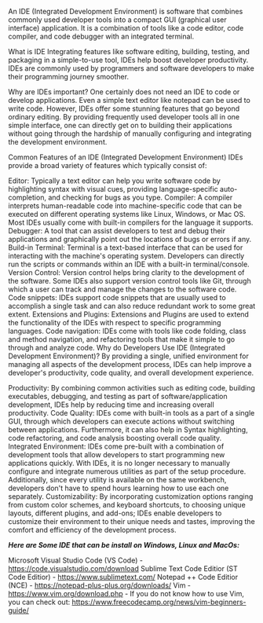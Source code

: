 An IDE (Integrated Development Environment) is software that combines commonly used developer tools into a compact GUI (graphical user interface) application. It is a combination of tools like a code editor, code compiler, and code debugger with an integrated terminal.

What is IDE
Integrating features like software editing, building, testing, and packaging in a simple-to-use tool, IDEs help boost developer productivity. IDEs are commonly used by programmers and software developers to make their programming journey smoother.

Why are IDEs important?
One certainly does not need an IDE to code or develop applications. Even a simple text editor like notepad can be used to write code. However, IDEs offer some stunning features that go beyond ordinary editing. By providing frequently used developer tools all in one simple interface, one can directly get on to building their applications without going through the hardship of manually configuring and integrating the development environment.

Common Features of an IDE (Integrated Development Environment)
IDEs provide a broad variety of features which typically consist of:

Editor: Typically a text editor can help you write software code by highlighting syntax with visual cues, providing language-specific auto-completion, and checking for bugs as you type.
Compiler: A compiler interprets human-readable code into machine-specific code that can be executed on different operating systems like Linux, Windows, or Mac OS. Most IDEs usually come with built-in compilers for the language it supports.
Debugger: A tool that can assist developers to test and debug their applications and graphically point out the locations of bugs or errors if any.
Build-in Terminal: Terminal is a text-based interface that can be used for interacting with the machine's operating system. Developers can directly run the scripts or commands within an IDE with a built-in terminal/console.
Version Control: Version control helps bring clarity to the development of the software. Some IDEs also support version control tools like Git, through which a user can track and manage the changes to the software code.
Code snippets: IDEs support code snippets that are usually used to accomplish a single task and can also reduce redundant work to some great extent.
Extensions and Plugins: Extensions and Plugins are used to extend the functionality of the IDEs with respect to specific programming languages. 
Code navigation: IDEs come with tools like code folding, class and method navigation, and refactoring tools that make it simple to go through and analyze code.
Why do Developers Use IDE (Integrated Development Environment)?
By providing a single, unified environment for managing all aspects of the development process, IDEs can help improve a developer's productivity, code quality, and overall development experience. 

Productivity: By combining common activities such as editing code, building executables, debugging, and testing as part of software/application development, IDEs help by reducing time and increasing overall productivity.
Code Quality: IDEs come with built-in tools as a part of a single GUI, through which developers can execute actions without switching between applications. Furthermore, it can also help in Syntax highlighting, code refactoring, and code analysis boosting overall code quality.
Integrated Environment: IDEs come pre-built with a combination of development tools that allow developers to start programming new applications quickly. With IDEs, it is no longer necessary to manually configure and integrate numerous utilities as part of the setup procedure. Additionally, since every utility is available on the same workbench, developers don't have to spend hours learning how to use each one separately.
Customizability: By incorporating customization options ranging from custom color schemes, and keyboard shortcuts, to choosing unique layouts, different plugins, and add-ons;  IDEs enable developers to customize their environment to their unique needs and tastes, improving the comfort and efficiency of the development process.

***Here are Some IDE  that can be install on Windows, Linux and MacOs:***

Microsoft Visual Studio Code (VS Code) - https://code.visualstudio.com/download
Sublime Text Code Editior (ST Code Editior) - https://www.sublimetext.com/
Notepad ++ Code Editior (NCE) - https://notepad-plus-plus.org/downloads/
Vim -https://www.vim.org/download.php - If you do not know how to use Vim, you can check out: https://www.freecodecamp.org/news/vim-beginners-guide/

